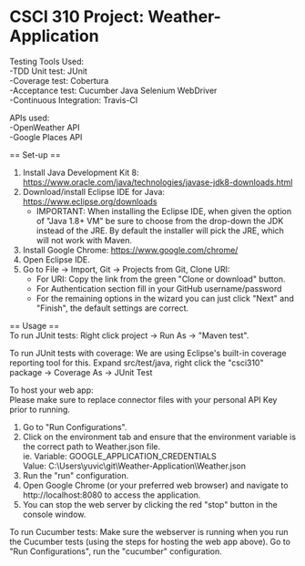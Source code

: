 # CSCI 310 Project: Weather-Application

Testing Tools Used:  
-TDD Unit test: JUnit  
-Coverage test: Cobertura  
-Acceptance test: Cucumber Java Selenium WebDriver  
-Continuous Integration: Travis-CI  

APIs used:  
-OpenWeather API  
-Google Places API  

== Set-up ==
1. Install Java Development Kit 8: https://www.oracle.com/java/technologies/javase-jdk8-downloads.html
2. Download/install Eclipse IDE for Java: https://www.eclipse.org/downloads
	* IMPORTANT: When installing the Eclipse IDE, when given the option of "Java 1.8+ VM" be sure to choose from the drop-down the JDK instead of the JRE. By default the installer will pick the JRE, which will not work with Maven.
3. Install Google Chrome: https://www.google.com/chrome/
4. Open Eclipse IDE. 
5. Go to File -> Import, Git -> Projects from Git, Clone URI:
	* For URI: Copy the link from the green "Clone or download" button.
	* For Authentication section fill in your GitHub username/password
	* For the remaining options in the wizard you can just click "Next" and "Finish", the default settings are correct.

== Usage ==  
To run JUnit tests:
Right click project -> Run As -> "Maven test".

To run JUnit tests with coverage:
We are using Eclipse's built-in coverage reporting tool for this.
Expand src/test/java, right click the "csci310" package -> Coverage As -> JUnit Test

To host your web app:  
Please make sure to replace connector files with your personal API Key prior to running.  
1) Go to "Run Configurations".  
2) Click on the environment tab and ensure that the environment variable is the correct path to Weather.json file.  
   ie. Variable: GOOGLE_APPLICATION_CREDENTIALS  
       Value: C:\Users\yuvic\git\Weather-Application\Weather.json
3) Run the "run" configuration.  
4) Open Google Chrome (or your preferred web browser) and navigate to http://localhost:8080 to access the application.  
5) You can stop the web server by clicking the red "stop" button in the console window.  

To run Cucumber tests:
Make sure the webserver is running when you run the Cucumber tests (using the steps for hosting the web app above).
Go to "Run Configurations", run the "cucumber" configuration.
